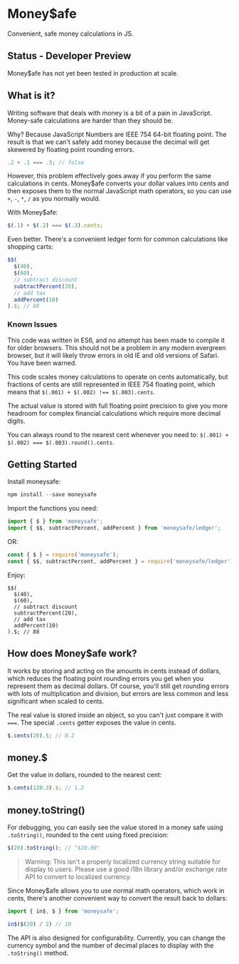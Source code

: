 # Money$afe

Convenient, safe money calculations in JS.

## Status - Developer Preview

Money$afe has not yet been tested in production at scale.

## What is it?

Writing software that deals with money is a bit of a pain in JavaScript. Money-safe calculations are harder than they should be.

Why? Because JavaScript Numbers are IEEE 754 64-bit floating point. The result is that we can't safely add money because the decimal will get skewered by floating point rounding errors.

```js
.2 + .1 === .3; // false
```
However, this problem effectively goes away if you perform the same calculations in cents. Money$afe converts your dollar values into cents and then exposes them to the normal JavaScript math operators, so you can use `+`, `-`, `*`, `/` as you normally would.

With Money$afe:

```js
$(.1) + $(.2) === $(.3).cents;
```

Even better. There's a convenient ledger form for common calculations like shopping carts:

```js
$$(
  $(40),
  $(60),
  // subtract discount
  subtractPercent(20),
  // add tax
  addPercent(10)
).$; // 88
```

### Known Issues

This code was written in ES6, and no attempt has been made to compile it for older browsers. This should not be a problem in any modern evergreen browser, but it will likely throw errors in old IE and old versions of Safari. You have been warned.

This code scales money calculations to operate on cents automatically, but fractions of cents are still represented in IEEE 754 floating point, which means that `$(.001) + $(.002) !== $(.003).cents`.

The actual value is stored with full floating point precision to give you more headroom for complex financial calculations which require more decimal digits.

You can always round to the nearest cent whenever you need to: `$(.001) + $(.002) === $(.003).round().cents`.


## Getting Started

Install moneysafe:

```js
npm install --save moneysafe
```

Import the functions you need:

```js
import { $ } from 'moneysafe';
import { $$, subtractPercent, addPercent } from 'moneysafe/ledger';
```

OR:

```js
const { $ } = require('moneysafe');
const { $$, subtractPercent, addPercent } = require('moneysafe/ledger');
```

Enjoy:

```
$$(
  $(40),
  $(60),
  // subtract discount
  subtractPercent(20),
  // add tax
  addPercent(10)
).$; // 88
```

## How does Money$afe work?

It works by storing and acting on the amounts in cents instead of dollars, which reduces the floating point rounding errors you get when you represent them as decimal dollars. Of course, you'll still get rounding errors with lots of multiplication and division, but errors are less common and less significant when scaled to cents.

The real value is stored inside an object, so you can't just compare it with `===`. The special `.cents` getter exposes the value in cents.

```js
$.cents(20).$; // 0.2
```

## money.$

Get the value in dollars, rounded to the nearest cent:

```js
$.cents(120.3).$; // 1.2
```


## money.toString()

For debugging, you can easily see the value stored in a money safe using `.toString()`, rounded to the cent using fixed precision:

```js
$(20).toString(); // "$20.00"
```

> Warning: This isn't a properly localized currency string suitable for display to users. Please use a good i18n library and/or exchange rate API to convert to localized currency.

Since Money$afe allows you to use normal math operators, which work in cents, there's another convenient way to convert the result back to dollars:

```js
import { in$, $ } from 'moneysafe';

in$($(20) / 2) // 10
```

The API is also designed for configurability. Currently, you can change the currency symbol and the number of decimal places to display with the `.toString()` method.
